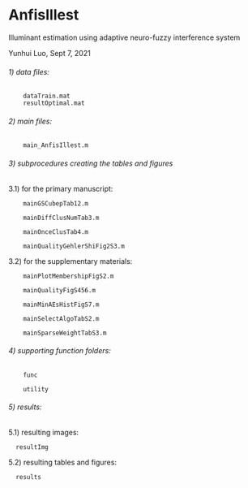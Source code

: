 # AnfisIllest
Illuminant estimation using adaptive neuro-fuzzy interference system

Yunhui Luo, Sept 7, 2021

###### 1) data files: 
        dataTrain.mat
        resultOptimal.mat

###### 2) main files:
        main_AnfisIllest.m

###### 3) subprocedures creating the tables and figures

3.1) for the primary manuscript:

        mainGSCubepTab12.m
        
        mainDiffClusNumTab3.m
        
        mainOnceClusTab4.m
        
        mainQualityGehlerShiFig2S3.m
        
3.2) for the supplementary materials:

        mainPlotMembershipFigS2.m
        
        mainQualityFigS456.m
        
        mainMinAEsHistFigS7.m
        
        mainSelectAlgoTabS2.m
        
        mainSparseWeightTabS3.m

###### 4) supporting function folders:

        func
        
        utility
        
###### 5) results:

5.1) resulting images:

      resultImg
      
5.2) resulting tables and figures:

      results
